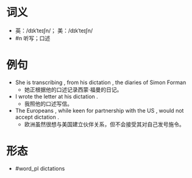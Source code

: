 # 词义
- 英：/dɪkˈteɪʃn/； 美：/dɪkˈteɪʃn/
- #n 听写；口述
# 例句
- She is transcribing , from his dictation , the diaries of Simon Forman
	- 她正根据他的口述记录西蒙·福曼的日记。
- I wrote the letter at his dictation .
	- 我照他的口述写信。
- The Europeans , while keen for partnership with the US , would not accept dictation .
	- 欧洲虽然很想与美国建立伙伴关系，但不会接受其对自己发号施令。
# 形态
- #word_pl dictations

